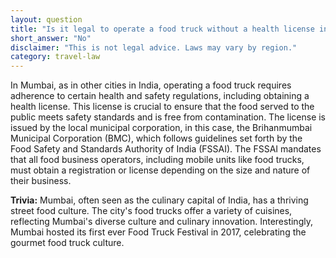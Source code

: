 ```yaml
---
layout: question
title: "Is it legal to operate a food truck without a health license in Mumbai?"
short_answer: "No"
disclaimer: "This is not legal advice. Laws may vary by region."
category: travel-law
---
```

In Mumbai, as in other cities in India, operating a food truck requires adherence to certain health and safety regulations, including obtaining a health license. This license is crucial to ensure that the food served to the public meets safety standards and is free from contamination. The license is issued by the local municipal corporation, in this case, the Brihanmumbai Municipal Corporation (BMC), which follows guidelines set forth by the Food Safety and Standards Authority of India (FSSAI). The FSSAI mandates that all food business operators, including mobile units like food trucks, must obtain a registration or license depending on the size and nature of their business.

**Trivia:** Mumbai, often seen as the culinary capital of India, has a thriving street food culture. The city's food trucks offer a variety of cuisines, reflecting Mumbai's diverse culture and culinary innovation. Interestingly, Mumbai hosted its first ever Food Truck Festival in 2017, celebrating the gourmet food truck culture.
